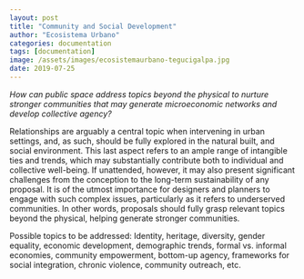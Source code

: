 ```yaml
---
layout: post
title: "Community and Social Development"
author: "Ecosistema Urbano"
categories: documentation
tags: [documentation]
image: /assets/images/ecosistemaurbano-tegucigalpa.jpg
date: 2019-07-25
---
```


_How can public space address topics beyond the physical to nurture stronger communities that may generate microeconomic networks and develop collective agency?_

Relationships are arguably a central topic when intervening in urban settings, and, as such, should be fully explored in the natural built, and social environment. This last aspect refers to an ample range of intangible ties and trends, which may substantially contribute both to individual and collective well-being. If unattended, however, it may also present significant challenges from the conception to the long-term sustainability of any proposal. It is of the utmost importance for designers and planners to engage with such complex issues, particularly as it refers to underserved communities. In other words, proposals should fully grasp relevant topics beyond the physical, helping generate stronger communities.

Possible topics to be addressed: Identity, heritage, diversity, gender equality, economic development, demographic trends, formal vs. informal economies, community empowerment, bottom-up agency, frameworks for social integration, chronic violence, community outreach, etc.